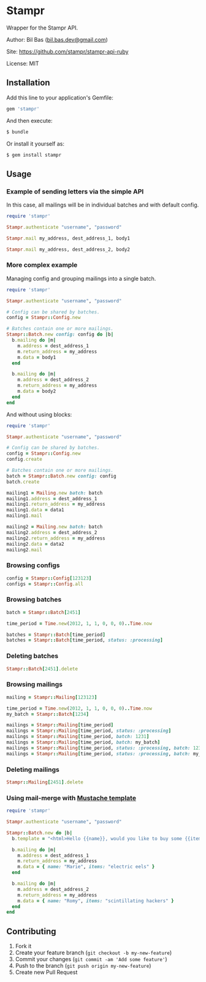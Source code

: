 Stampr
======

Wrapper for the Stampr API.

Author: Bil Bas (bil.bas.dev@gmail.com)

Site: https://github.com/stampr/stampr-api-ruby

License: MIT


Installation
------------

Add this line to your application's Gemfile:

```ruby
gem 'stampr'
```

And then execute:

```bash
$ bundle
```

Or install it yourself as:

```bash
$ gem install stampr
```

Usage
-----

### Example of sending letters via the simple API

In this case, all mailings will be in individual batches and with default config.

```ruby
require 'stampr'

Stampr.authenticate "username", "password"

Stampr.mail my_address, dest_address_1, body1

Stampr.mail my_address, dest_address_2, body2
```

### More complex example

Managing config and grouping mailings into a single batch.

```ruby
require 'stampr'

Stampr.authenticate "username", "password"

# Config can be shared by batches.
config = Stampr::Config.new

# Batches contain one or more mailings.
Stampr::Batch.new config: config do |b|
  b.mailing do |m|
    m.address = dest_address_1
    m.return_address = my_address
    m.data = body1
  end

  b.mailing do |m|
    m.address = dest_address_2
    m.return_address = my_address
    m.data = body2
  end
end
```

And without using blocks:

```ruby
require 'stampr'

Stampr.authenticate "username", "password"

# Config can be shared by batches.
config = Stampr::Config.new
config.create

# Batches contain one or more mailings.
batch = Stampr::Batch.new config: config
batch.create

mailing1 = Mailing.new batch: batch
mailing1.address = dest_address_1
mailing1.return_address = my_address
mailing1.data = data1
mailing1.mail

mailing2 = Mailing.new batch: batch
mailing2.address = dest_address_2
mailing2.return_address = my_address
mailing2.data = data2
mailing2.mail
```

### Browsing configs

```ruby
config = Stampr::Config[123123]
configs = Stampr::Config.all
```

### Browsing batches

```ruby
batch = Stampr::Batch[2451]

time_period = Time.new(2012, 1, 1, 0, 0, 0)..Time.now

batches = Stampr::Batch[time_period]
batches = Stampr::Batch[time_period, status: :processing]
```

### Deleting batches

```ruby
Stampr::Batch[2451].delete
```

### Browsing mailings

```ruby
mailing = Stampr::Mailing[123123]

time_period = Time.new(2012, 1, 1, 0, 0, 0)..Time.now
my_batch = Stampr::Batch[1234]

mailings = Stampr::Mailing[time_period]
mailings = Stampr::Mailing[time_period, status: :processing]
mailings = Stampr::Mailing[time_period, batch: 1231]
mailings = Stampr::Mailing[time_period, batch: my_batch]
mailings = Stampr::Mailing[time_period, status: :processing, batch: 12313]
mailings = Stampr::Mailing[time_period, status: :processing, batch: my_batch]
```

### Deleting mailings

```ruby
Stampr::Mailing[2451].delete
```

### Using mail-merge with [Mustache template](http://mustache.github.io/)

```ruby
require 'stampr'

Stampr.authenticate "username", "password"

Stampr::Batch.new do |b|
  b.template = "<html>Hello {{name}}, would you like to buy some {{items}}!</html>"

  b.mailing do |m|
    m.address = dest_address_1
    m.return_address = my_address
    m.data = { name: "Marie", items: "electric eels" }
  end

  b.mailing do |m|
    m.address = dest_address_2
    m.return_address = my_address
    m.data = { name: "Romy", items: "scintillating hackers" }
  end
end
```


Contributing
------------

1. Fork it
2. Create your feature branch (`git checkout -b my-new-feature`)
3. Commit your changes (`git commit -am 'Add some feature'`)
4. Push to the branch (`git push origin my-new-feature`)
5. Create new Pull Request
